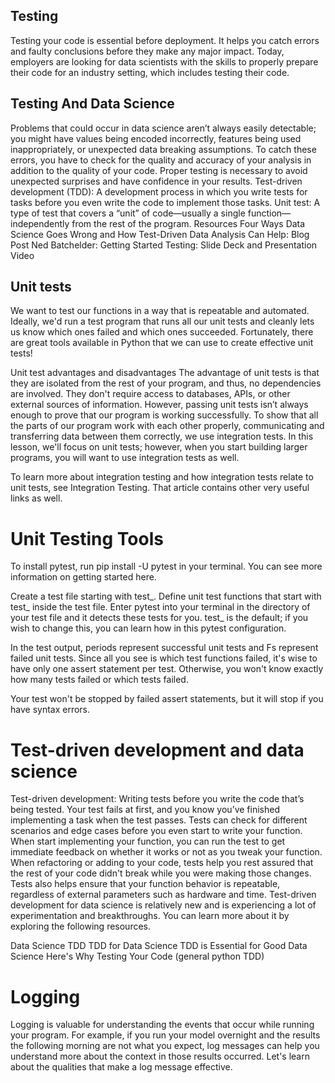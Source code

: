 Testing
---------
Testing your code is essential before deployment. It helps you catch errors and faulty conclusions before they make any major impact. Today, employers are looking for data scientists with the skills to properly prepare their code for an industry setting, which includes testing their code.

Testing And Data Science
---------------------------
Problems that could occur in data science aren’t always easily detectable; you might have values being encoded incorrectly, features being used inappropriately, or unexpected data breaking assumptions.
To catch these errors, you have to check for the quality and accuracy of your analysis in addition to the quality of your code. Proper testing is necessary to avoid unexpected surprises and have confidence in your results.
Test-driven development (TDD): A development process in which you write tests for tasks before you even write the code to implement those tasks.
Unit test: A type of test that covers a “unit” of code—usually a single function—independently from the rest of the program.
Resources
Four Ways Data Science Goes Wrong and How Test-Driven Data Analysis Can Help: Blog Post
Ned Batchelder: Getting Started Testing: Slide Deck and Presentation Video

Unit tests
------------
We want to test our functions in a way that is repeatable and automated. Ideally, we'd run a test program that runs all our unit tests and cleanly lets us know which ones failed and which ones succeeded. Fortunately, there are great tools available in Python that we can use to create effective unit tests!

Unit test advantages and disadvantages
The advantage of unit tests is that they are isolated from the rest of your program, and thus, no dependencies are involved. They don't require access to databases, APIs, or other external sources of information. However, passing unit tests isn’t always enough to prove that our program is working successfully. To show that all the parts of our program work with each other properly, communicating and transferring data between them correctly, we use integration tests. In this lesson, we'll focus on unit tests; however, when you start building larger programs, you will want to use integration tests as well.

To learn more about integration testing and how integration tests relate to unit tests, see Integration Testing. That article contains other very useful links as well.

Unit Testing Tools
=====================
To install pytest, run pip install -U pytest in your terminal. You can see more information on getting started here.

Create a test file starting with test_.
Define unit test functions that start with test_ inside the test file.
Enter pytest into your terminal in the directory of your test file and it detects these tests for you.
test_ is the default; if you wish to change this, you can learn how in this pytest configuration.

In the test output, periods represent successful unit tests and Fs represent failed unit tests. Since all you see is which test functions failed, it's wise to have only one assert statement per test. Otherwise, you won't know exactly how many tests failed or which tests failed.

Your test won't be stopped by failed assert statements, but it will stop if you have syntax errors.


Test-driven development and data science
============================================

Test-driven development: Writing tests before you write the code that’s being tested. Your test fails at first, and you know you’ve finished implementing a task when the test passes.
Tests can check for different scenarios and edge cases before you even start to write your function. When start implementing your function, you can run the test to get immediate feedback on whether it works or not as you tweak your function.
When refactoring or adding to your code, tests help you rest assured that the rest of your code didn't break while you were making those changes. Tests also helps ensure that your function behavior is repeatable, regardless of external parameters such as hardware and time.
Test-driven development for data science is relatively new and is experiencing a lot of experimentation and breakthroughs. You can learn more about it by exploring the following resources.

Data Science TDD
TDD for Data Science
TDD is Essential for Good Data Science Here's Why
Testing Your Code (general python TDD)

Logging
=========
Logging is valuable for understanding the events that occur while running your program. For example, if you run your model overnight and the results the following morning are not what you expect, log messages can help you understand more about the context in those results occurred. Let's learn about the qualities that make a log message effective.

